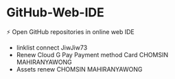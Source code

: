 # GitHub-Web-IDE
⚡ Open GitHub repositories in online web IDE
- linklist connect JiwJiw73
- Renew Cloud G Pay Payment method Card CHOMSIN MAHIRANYAWONG
- Assets renew CHOMSIN MAHIRANYAWONG

